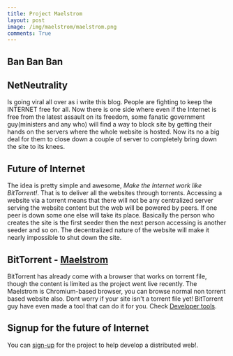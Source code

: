 ```yaml
---
title: Project Maelstrom
layout: post
image: /img/maelstrom/maelstrom.png
comments: True
---
```


Ban Ban Ban
------------
NetNeutrality 
------------
Is going viral all over as i write this blog. People are fighting to keep the INTERNET free for all. Now there is one side where even if the Internet is free from the latest assault on its freedom, some fanatic government guy(ministers and any who) will find a way to block site by getting their hands
on the servers where the whole website is hosted. Now its no a big deal for them to close down a couple of server to completely bring down the site to its knees.

Future of Internet
------------
The idea is pretty simple and awesome, *Make the Internet work like BitTorrent!*. That is to deliver all the websites through torrents. Accessing a website via
a torrent means that there will not be any centralized server serving the website content but the web will be powered by peers. If one peer is down some one else
will take its place. Basically the person who creates the site is the first seeder then the next person accessing is another seeder and so on.
The decentralized nature of the website will make it nearly impossible to shut down the site.

BitTorrent - [Maelstrom](http://project-maelstrom.bittorrent.com/)
------------
BitTorrent has already come with a browser that works on torrent file, though the content is limited as the project went live recently. The Maelstrom is Chromium-based browser, you can browse normal non torrent based website also. Dont worry if your site isn't a torrent file yet! BitTorrent guy have even made a tool that can do it for you. Check [Developer tools](https://github.com/bittorrent/torrent-web-tools).

Signup for the future of Internet
------------
You can [sign-up](http://blog.bittorrent.com/2014/12/10/project-maelstrom-the-internet-we-build-next/) for the project to help develop a distributed web!.









